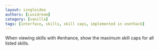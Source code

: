 ```yaml
---
layout: singleidea
authors: [Luxidream]
category: [vanilla]
tags: [interface, skills, skill caps, implemented in xnethack]
---
```

When viewing skills with #enhance, show the maximum skill caps for all listed skills.
